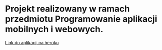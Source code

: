 # Projekt realizowany w ramach przedmiotu Programowanie aplikacji mobilnych i webowych.
[Link do aplikacji na heroku](https://jan-polaczek-pamw.herokuapp.com/ "Heroku")
